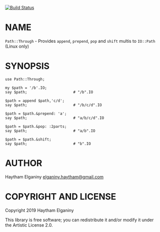 [![Build Status](https://travis-ci.org/hythm7/path-through.svg?branch=master)](https://travis-ci.org/hythm7/path-through)

NAME
====

`Path::Through` - Provides `append`, `prepend`, `pop` and `shift` multis to `IO::Path` (Linux only)

SYNOPSIS
========

```perl6
use Path::Through;

my $path = '/b'.IO;
say $path;                     # "/b".IO

$path = append $path,'c/d';
say $path;                     # "/b/c/d".IO

$path = $path.&prepend: 'a';
say $path;                     # "a/b/c/d".IO

$path = $path.&pop: :2parts;
say $path;                     # "a/b".IO

$path = $path.&shift;
say $path;                     # "b".IO
```

AUTHOR
======

Haytham Elganiny <elganiny.haytham@gmail.com>

COPYRIGHT AND LICENSE
=====================

Copyright 2019 Haytham Elganiny

This library is free software; you can redistribute it and/or modify it under the Artistic License 2.0.

